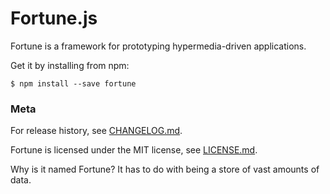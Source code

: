 # Fortune.js

Fortune is a framework for prototyping hypermedia-driven applications.

Get it by installing from npm:
```
$ npm install --save fortune
```

### Meta

For release history, see [CHANGELOG.md](https://github.com/daliwali/fortune/blob/master/CHANGELOG.md).

Fortune is licensed under the MIT license, see [LICENSE.md](https://github.com/daliwali/fortune/blob/master/LICENSE.md).

Why is it named Fortune? It has to do with being a store of vast amounts of data.
